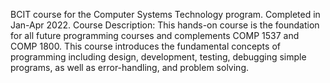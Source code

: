 BCIT course for the Computer Systems Technology program.
Completed in Jan-Apr 2022.
Course Description: This hands-on course is the foundation for all future programming courses and complements COMP 1537 and COMP 1800. This course introduces the fundamental concepts of programming including design, development, testing, debugging simple programs, as well as error-handling, and problem solving.
